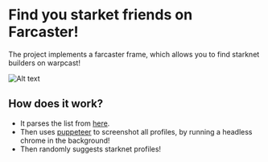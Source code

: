 # Find you starket friends on Farcaster!

The project implements a farcaster frame, which allows you to find starknet builders on warpcast!

![Alt text](image.png)

## How does it work?
- It parses the list from [here](https://github.com/keep-starknet-strange/starknet-warpcast/blob/main/builder_follow_builder.md).
- Then uses [puppeteer](https://pptr.dev/) to screenshot all profiles, by running a headless chrome in the background!
- Then randomly suggests starknet profiles!